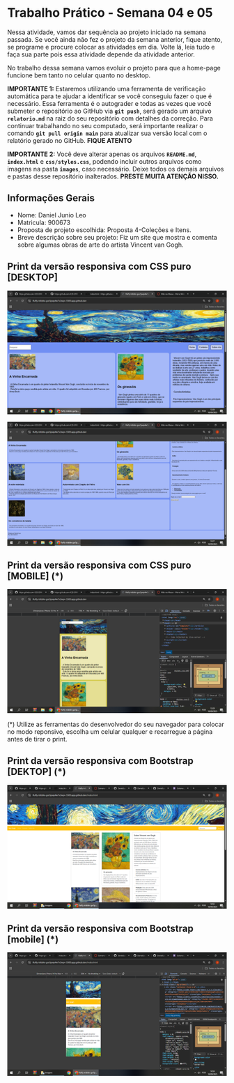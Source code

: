 # Trabalho Prático - Semana 04 e 05

Nessa atividade, vamos dar sequência ao projeto iniciado na semana passada. Se você ainda não fez o projeto da semana anterior, fique atento, se programe e procure colocar as atividades em dia. Volte lá, leia tudo e faça sua parte pois essa atividade depende da atividade anterior.

No trabalho dessa semana vamos evoluir o projeto para que a home-page funcione bem tanto no celular quanto no desktop.

**IMPORTANTE 1:** Estaremos utilizando uma ferramenta de verificação automática para te ajudar a identificar se você conseguiu fazer o que é necessário. Essa ferramenta é o autograder e todas as vezes que você submeter o repositório ao GitHub via **`git push`**, será gerado um arquivo **`relatorio.md`** na raiz do seu repositório com detalhes da correção. Para continuar trabalhando no seu computado, será importante realizar o comando **`git pull origin main`** para atualizar sua versão local com o relatório gerado no GitHub. **FIQUE ATENTO**

**IMPORTANTE 2:** Você deve alterar apenas os arquivos **`README.md`**, **`index.html`** e **`css/styles.css`**, podendo incluir outros arquivos como imagens na pasta **`images`**, caso necessário. Deixe todos os demais arquivos e pastas desse repositório inalterados. **PRESTE MUITA ATENÇÃO NISSO.**

## Informações Gerais

- Nome: Daniel Junio Leo
- Matricula: 900673
- Proposta de projeto escolhida: Proposta 4-Coleções e Itens.
- Breve descrição sobre seu projeto:  Fiz um site que mostra e comenta sobre algumas obras de arte do artista Vincent van Gogh.

## Print da versão responsiva com CSS puro [DESKTOP]

 ![Print da versão responsiva com CSS puro parte 1](images/printDesktop1.1.PNG)

 ![Print da versão responsiva com CSS puro parte 2](images/PrintversaoDesktop1.2.PNG)

## Print da versão responsiva com CSS puro [MOBILE] (*)

![Print da versão responsiva com CSS puro parte 2](images/printmobileDIW.PNG)

(*) Utilize as ferramentas do desenvolvedor do seu navegador para colocar no modo reponsivo, escolha um celular qualquer e recarregue a página antes de tirar o print. 

## Print da versão responsiva com Bootstrap [DEKTOP] (*)

![Print da versão responsiva com CSS DESKTOP](images/Capturarbootsstrap.PNG)

## Print da versão responsiva com Bootstrap [mobile] (*)

![Print da versão responsiva com CSS MOBILE](images/Capturarbootstrapmobile.PNG)


